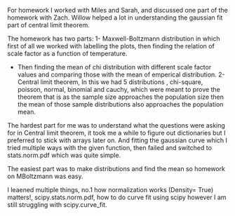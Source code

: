 For homework I worked with Miles and Sarah, and discussed one part of the homework with Zach. 
Willow helped a lot in understanding the gaussian fit part of central limit theorem.

The homework has two parts:
  1- Maxwell-Boltzmann distribution in which first of all we worked with labelling the plots, then finding the relation of scale factor as a function of temperature.
   - Then finding the mean of chi distribution with different scale factor values and comparing those with the mean of emperical distribution.
  2- Central limit theorem, In this we had 5 distributions , chi-square, poisson, normal, binomial and cauchy, which were meant to prove the theorem that is as the sample size approaches the population size
     then the mean of those sample distributions also approaches the population mean.

     
The hardest part for me was to understand what the questions were asking for in Central limit theorem, it took me a while to figure out dictionaries but I preferred to stick with arrays later on.
And fitting the gaussian curve which I tried multiple ways with the given function, then failed and switched to stats.norm.pdf which was quite simple.


The easiest part was to make distributions and find the mean so homework on MBoltzmann was easy.

I leaened multiple things, no.1 how normalization works (Density= True) matters!, scipy.stats.norm.pdf, how to do curve fit using scipy however I am still struggling with scipy.curve_fit.
